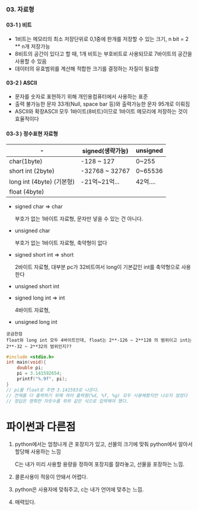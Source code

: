 ### 03. 자료형

#### 03-1 ) 비트

- 1비트는 메모리의 최소 저장단위로 0,1중에 한개를 저장할 수 있는 크기, n bit = 2 ** n개 저장가능
- 8비트의 공간이 있다고 할 때, 1개 비트는 부호비트로 사용되므로 7바이트의 공간을 사용할 수 있음
- 데이터의 유효범위를 계산해 적합한 크기를 결정하는 자질이 필요함

#### 03-2 ) ASCII

- 문자를 숫자로 표현하기 위해 개인용컴퓨터에서 사용하는 표준
- 출력 불가능한 문자 33개(Null, space bar 등)와 출력가능한 문자 95개로 이뤄짐
- ASCII와 확장ASCII 모두 1바이트(8비트)이므로 1바이트 메모리에 저장하는 것이 효율적이다



#### 03-3 ) 정수표현 자료형

| -                         | signed(생략가능) | unsigned |
| ------------------------- | ---------------- | -------- |
| char(1byte)               | -128 ~ 127       | 0~255    |
| short int (2byte)         | -32768 ~ 32767   | 0~65536  |
| long int (4byte) (기본형) | -21억~21억...    | 42억.... |
| float (4byte)             |                  |          |

- signed char => char

  부호가 없는 1바이트 자료형, 문자만 넣을 수 있는 건 아니다.

- unsigned char

  부호가 없는 1바이트 자료형, 축약형이 없다

- signed short int => short

  2바이트 자료형, 대부분 pc가 32비트여서 long이 기본값인 int를 축약형으로 사용한다

- unsigned short int

  

- signed long int => int

  4바이트 자료형,

- unsigned long int

```
궁금한점
float와 long int 모두 4바이트인데, float는 2**-126 ~ 2**128 의 범위이고 int는 2**-32 ~ 2**32의 범위인지?? 
```

```c
#include <stdio.h>
int main(void){
    double pi;
    pi = 3.141592654;
    printf("%.9f", pi);
}
// pi를 float로 주면 3.141593로 나온다.
// 전체를 다 출력하기 위해 여러 출력형(%d, %f, %g) 모두 사용해봤지만 나오지 않았다
// 정답은 명확한 자릿수를 위와 같은 식으로 입력해야 했다.
```

# 파이썬과 다른점

1. python에서는 엄청나게 큰 포장지가 있고, 선물의 크기에 맞춰 python에서 알아서 할당해 사용하는 느낌

   C는 내가 미리 사용할 용량을 정하여 포장지를 잘라놓고, 선물을 포장하는 느낌.

2. 콜론사용이 적응이 안돼서 어렵다.

3. python은 사용자에 맞춰주고,  c는 내가 언어에 맞추는 느낌.

4. 매력있다.